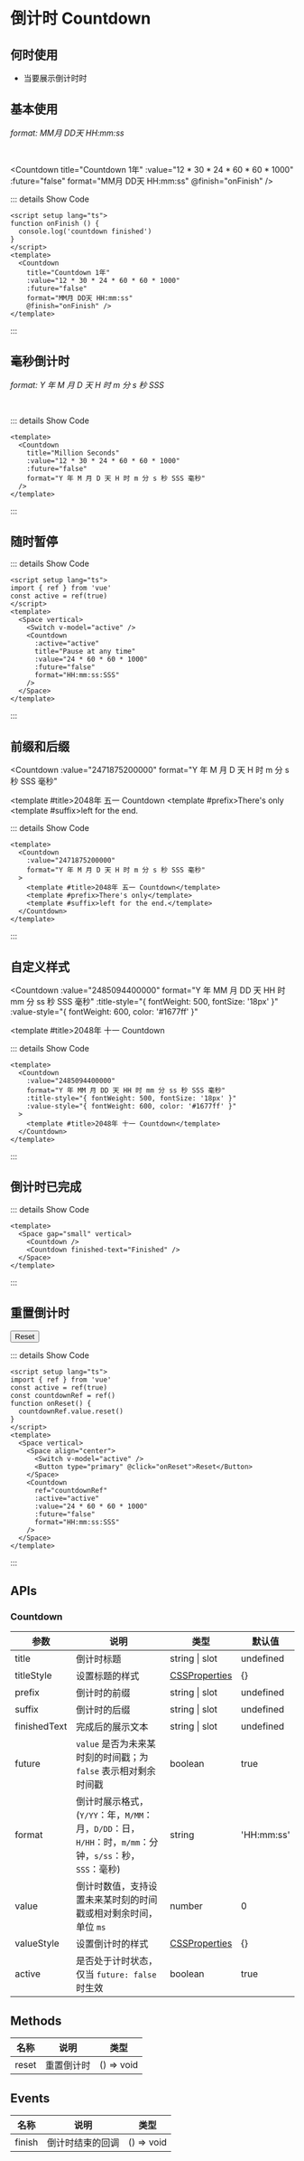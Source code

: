 # 倒计时 Countdown

<BackTop />
<Watermark fullscreen content="Vue Amazing UI" />

## 何时使用

- 当要展示倒计时时

<script setup lang="ts">
import { ref } from 'vue'
const active = ref(true)
const countdownRef = ref()
function onFinish() {
  console.log('countdown finished')
}
function onReset() {
  countdownRef.value.reset()
}
</script>

## 基本使用

*format: MM月 DD天 HH:mm:ss*

<br/>

<Countdown
  title="Countdown 1年"
  :value="12 * 30 * 24 * 60 * 60 * 1000"
  :future="false"
  format="MM月 DD天 HH:mm:ss"
  @finish="onFinish" />

::: details Show Code

```vue
<script setup lang="ts">
function onFinish () {
  console.log('countdown finished')
}
</script>
<template>
  <Countdown
    title="Countdown 1年"
    :value="12 * 30 * 24 * 60 * 60 * 1000"
    :future="false"
    format="MM月 DD天 HH:mm:ss"
    @finish="onFinish" />
</template>
```

:::

## 毫秒倒计时

*format: Y 年 M 月 D 天 H 时 m 分 s 秒 SSS*

<br/>

<Countdown
  title="Million Seconds"
  :value="12 * 30 * 24 * 60 * 60 * 1000"
  :future="false"
  format="Y 年 M 月 D 天 H 时 m 分 s 秒 SSS 毫秒"
/>

::: details Show Code

```vue
<template>
  <Countdown
    title="Million Seconds"
    :value="12 * 30 * 24 * 60 * 60 * 1000"
    :future="false"
    format="Y 年 M 月 D 天 H 时 m 分 s 秒 SSS 毫秒"
  />
</template>
```

:::

## 随时暂停

<Space vertical>
  <Switch v-model="active" />
  <Countdown
    :active="active"
    title="Pause at any time"
    :value="24 * 60 * 60 * 1000"
    :future="false"
    format="HH:mm:ss:SSS"
  />
</Space>

::: details Show Code

```vue
<script setup lang="ts">
import { ref } from 'vue'
const active = ref(true)
</script>
<template>
  <Space vertical>
    <Switch v-model="active" />
    <Countdown
      :active="active"
      title="Pause at any time"
      :value="24 * 60 * 60 * 1000"
      :future="false"
      format="HH:mm:ss:SSS"
    />
  </Space>
</template>
```

:::

## 前缀和后缀

<Countdown
  :value="2471875200000"
  format="Y 年 M 月 D 天 H 时 m 分 s 秒 SSS 毫秒"
>
  <template #title>2048年 五一 Countdown</template>
  <template #prefix>There's only</template>
  <template #suffix>left for the end.</template>
</Countdown>

::: details Show Code

```vue
<template>
  <Countdown
    :value="2471875200000"
    format="Y 年 M 月 D 天 H 时 m 分 s 秒 SSS 毫秒"
  >
    <template #title>2048年 五一 Countdown</template>
    <template #prefix>There's only</template>
    <template #suffix>left for the end.</template>
  </Countdown>
</template>
```

:::

## 自定义样式

<Countdown
  :value="2485094400000"
  format="Y 年 MM 月 DD 天 HH 时 mm 分 ss 秒 SSS 毫秒"
  :title-style="{ fontWeight: 500, fontSize: '18px' }"
  :value-style="{ fontWeight: 600, color: '#1677ff' }"
>
  <template #title>2048年 十一 Countdown</template>
</Countdown>

::: details Show Code

```vue
<template>
  <Countdown
    :value="2485094400000"
    format="Y 年 MM 月 DD 天 HH 时 mm 分 ss 秒 SSS 毫秒"
    :title-style="{ fontWeight: 500, fontSize: '18px' }"
    :value-style="{ fontWeight: 600, color: '#1677ff' }"
  >
    <template #title>2048年 十一 Countdown</template>
  </Countdown>
</template>
```

:::

## 倒计时已完成

<Space gap="small" vertical>
  <Countdown />
  <Countdown finished-text="Finished" />
</Space>

::: details Show Code

```vue
<template>
  <Space gap="small" vertical>
    <Countdown />
    <Countdown finished-text="Finished" />
  </Space>
</template>
```

:::

## 重置倒计时

<Space vertical>
  <Space align="center">
    <Switch v-model="active" />
    <Button type="primary" @click="onReset">Reset</Button>
  </Space>
  <Countdown
    ref="countdownRef"
    :active="active"
    :value="24 * 60 * 60 * 1000"
    :future="false"
    format="HH:mm:ss:SSS"
  />
</Space>

::: details Show Code

```vue
<script setup lang="ts">
import { ref } from 'vue'
const active = ref(true)
const countdownRef = ref()
function onReset() {
  countdownRef.value.reset()
}
</script>
<template>
  <Space vertical>
    <Space align="center">
      <Switch v-model="active" />
      <Button type="primary" @click="onReset">Reset</Button>
    </Space>
    <Countdown
      ref="countdownRef"
      :active="active"
      :value="24 * 60 * 60 * 1000"
      :future="false"
      format="HH:mm:ss:SSS"
    />
  </Space>
</template>
```

:::

## APIs

### Countdown

参数 | 说明 | 类型 | 默认值
-- | -- | -- | --
title | 倒计时标题 | string &#124; slot | undefined
titleStyle | 设置标题的样式 | [CSSProperties](https://cn.vuejs.org/api/utility-types.html#cssproperties) | {}
prefix | 倒计时的前缀 | string &#124; slot | undefined
suffix | 倒计时的后缀 | string &#124; slot | undefined
finishedText | 完成后的展示文本 | string &#124; slot | undefined
future | `value` 是否为未来某时刻的时间戳；为 `false` 表示相对剩余时间戳 | boolean | true
format | 倒计时展示格式，(`Y/YY`：年，`M/MM`：月，`D/DD`：日，`H/HH`：时，`m/mm`：分钟，`s/ss`：秒，`SSS`：毫秒) | string | 'HH:mm:ss'
value | 倒计时数值，支持设置未来某时刻的时间戳或相对剩余时间，单位 `ms` | number | 0
valueStyle | 设置倒计时的样式 | [CSSProperties](https://cn.vuejs.org/api/utility-types.html#cssproperties) | {}
active | 是否处于计时状态，仅当 `future: false` 时生效 | boolean | true

## Methods

名称 | 说明 | 类型
-- | -- | --
reset | 重置倒计时 | () => void

## Events

名称 | 说明 | 类型
-- | -- | --
finish | 倒计时结束的回调 | () => void
